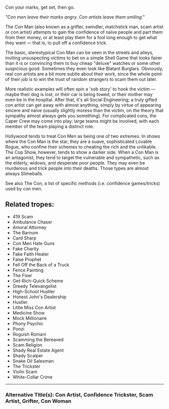 Con your marks, get set, then go.

_"Con men leave their marks angry. Con artists leave them smiling."_

The Con Man (also known as a grifter, swindler, matchstick man, scam artist or con artist) attempts to gain the confidence of naïve people and part them from their money, or at least play them for a fool long enough to get what they want — that is, to pull off a confidence trick.

The basic, stereotypical Con Man can be seen in the streets and alleys, inviting unsuspecting victims to bet on a simple Shell Game that looks fairer than it is or convincing them to buy cheap "deluxe" watches or some other suspicious good. Sometimes they even look like Blatant Burglars. Obviously, real con artists are a bit more subtle about their work, since the whole point of their job is to win the trust of random strangers to scam them out later.

More realistic examples will often spin a 'sob story' to hook the victim — maybe their dog is lost, or their car is being towed, or their mother may even be in the hospital. After that, it's all Social Engineering; a truly gifted con artist can get away with almost anything, simply by virtue of appearing sincere and naïve (usually slightly moreso than the victim, on the theory that sympathy almost always gets you something). For complicated cons, the Caper Crew may come into play: large teams might be involved, with each member of the team playing a distinct role.

Hollywood tends to treat Con Men as being one of two extremes. In shows where the Con Man is the star, they are a suave, sophisticated Lovable Rogue, who confine their schemes to cheating the rich and the unlikable. The Cop Show, however, tends to show a darker side. When a Con Man is an antagonist, they tend to target the vulnerable and sympathetic, such as the elderly, widows, and desperate poor people. They may even be murderous and trick people into their deaths. Those types are almost always Slimeballs.

See also The Con, a list of specific methods (i.e. confidence games/tricks) used by con men.

## Related tropes:

-   419 Scam
-   Ambulance Chaser
-   Amoral Attorney
-   The Barnum
-   Card Sharp
-   Con Men Hate Guns
-   Fake Charity
-   Fake Faith Healer
-   False Prophet
-   Fell Off the Back of a Truck
-   Fence Painting
-   The Fixer
-   Get-Rich-Quick Scheme
-   Greedy Televangelist
-   High-School Hustler
-   Honest John's Dealership
-   Hustler
-   Little Miss Con Artist
-   Medicine Show
-   Mock Millionaire
-   Phony Psychic
-   Ponzi
-   Roguish Romani
-   Scamming the Bereaved
-   Scam Religion
-   Shady Real Estate Agent
-   Shady Scalper
-   Snake Oil Salesman
-   The Trickster
-   Violin Scam
-   White-Collar Crime

___

### **Alternative Title(s):** Con Artist, Confidence Trickster, Scam Artist, Grifter, Con Woman